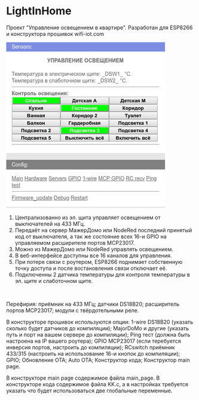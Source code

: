 # LightInHome
Проект "Управление освещением в квартире".
Разработан для ESP8266 и конструктора прошивок wifi-iot.com

![LightInHome](LightInHome.jpg)

1) Централизованно из эл. щита управляет освещением от выключателей на 433 МГц.
2) Передаёт на сервер МажерДомо или NodeRed последний принятый код от выключателя,
   а так же состояние всех 16-и GPIO на управляемом расширителе портов MCP23017.
3) Можно из МажерДомо или NodeRed управлять освещением.
4) В веб-интерфейсе доступны все 16 каналов для управления.
5) При потере связи с роутером, ESP8266 поднимает собственную точку доступа
   и после востановления связи отключает её.
6) Подключенны 2 датчика температуры для контроля температуры в эл. щите и слаботочном щите.
<br>

Перефирия: приёмник на 433 МГц; датчики DS18B20; расширитель портов MCP23017;
модули с твёрдотельными реле.

В конструкторе прошивок используются опции: 1-wire DS18B20 (указать сколько будет датчиков до компиляции); 
MajorDoMo и другие (указать путь и порт на вашем сервере до компиляции); Ping тест (должна быть настроена 
на IP вашего роутера); GPIO MCP23017 (если теребуется инверсия портов, настроить до компиляции); 
RCswitch приёмник 433/315 (настроить на использование 16-и кнопок до компиляции); GPIO; Обновление OTA; 
Auto OTA; Конструктор кода; Конструктор main page.

В конструкторе main page содержимое файла main_page.
В конструкторе кода содержимое файла KK.c, а в настройках
требуется указать что будет использоваться две глобальные переменные.

